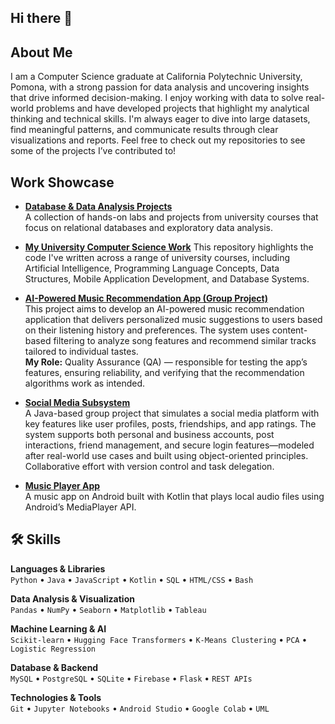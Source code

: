 ## Hi there 👋

<!--
**cmur13/cmur13** is a ✨ _special_ ✨ repository because its `README.md` (this file) appears on your GitHub profile.

Here are some ideas to get you started:

- 🔭 I’m currently working on ...
- 🌱 I’m currently learning ...
- 👯 I’m looking to collaborate on ...
- 🤔 I’m looking for help with ...
- 💬 Ask me about ...
- 📫 How to reach me: ...
- 😄 Pronouns: ...
- ⚡ Fun fact: ...
-->


## About Me
I am a Computer Science graduate at California Polytechnic University, Pomona, with a strong passion for data analysis and uncovering insights that drive informed decision-making. I enjoy working with data to solve real-world problems and have developed projects that highlight my analytical thinking and technical skills. I'm always eager to dive into large datasets, find meaningful patterns, and communicate results through clear visualizations and reports. Feel free to check out my repositories to see some of the projects I’ve contributed to!


## Work Showcase

- [**Database & Data Analysis Projects**](https://github.com/cmur13/Database-Data-Analysis-Projects/tree/main)  
 A collection of hands-on labs and projects from university courses that focus on relational databases and exploratory data analysis.

- [**My University Computer Science Work**](https://github.com/cmur13/UniversityCourseWork)
This repository highlights the code I've written across a range of university courses, including Artificial Intelligence, Programming Language Concepts, Data Structures, Mobile Application Development, and Database Systems.

- [**AI-Powered Music Recommendation App (Group Project)**](https://github.com/CS3560-03-08/CS3560_Group_Project)  
  This project aims to develop an AI-powered music recommendation application that delivers personalized music suggestions to users based on their listening history and preferences. The system uses content-based filtering to analyze song features and recommend similar tracks tailored to individual tastes.  
  **My Role:** Quality Assurance (QA) — responsible for testing the app’s features, ensuring reliability, and verifying that the recommendation algorithms work as intended.


- [**Social Media Subsystem**](https://github.com/CS3560-03-08/CS3560_Group_Project)  
  A Java-based group project that simulates a social media platform with key features like user profiles, posts, friendships, and app ratings. The system supports both personal and business accounts, post interactions, friend management, and secure login features—modeled after real-world use cases and built using object-oriented principles. Collaborative effort with version control and task delegation.

- [**Music Player App**](https://github.com/cmur13/MusicPlayerApp)  
  A music app on Android built with Kotlin that plays local audio files using Android’s MediaPlayer API.

 

## 🛠️ Skills

**Languages & Libraries**  
`Python` • `Java` • `JavaScript` • `Kotlin` • `SQL` • `HTML/CSS` • `Bash`

**Data Analysis & Visualization**  
`Pandas` • `NumPy` • `Seaborn` • `Matplotlib` • `Tableau`

**Machine Learning & AI**  
`Scikit-learn` • `Hugging Face Transformers` • `K-Means Clustering` • `PCA` • `Logistic Regression`

**Database & Backend**  
`MySQL` • `PostgreSQL` • `SQLite` • `Firebase` • `Flask` • `REST APIs`

**Technologies & Tools**  
`Git` • `Jupyter Notebooks` • `Android Studio` • `Google Colab` • `UML`

